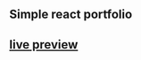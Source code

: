 ## Simple react portfolio

## [live preview](https://masterbrian99.github.io/react-portfolio-ts1/ "Live version")
